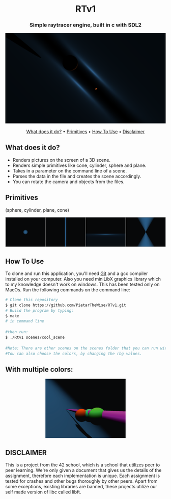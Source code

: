 <h1 align="center">
  <br>
    RTv1
  <br>
</h1>

<h3 align="center">Simple raytracer engine, built in c with SDL2</h3>

<img src="screenshots/rtv1_cool.png"></img>

<p align="center">
  <a href="#what-does-it-do">What does it do?</a> •
  <a href="#primitives">Primitives</a> •
  <a href="#how-to-use">How To Use</a> •
  <a href="#disclaimer">Disclaimer</a>
</p>

## What does it do?

* Renders pictures on the screen of a 3D scene.
* Renders simple primitives like cone, cylinder, sphere and plane.
* Takes in a parameter on the command line of a scene.
* Parses the data in the file and creates the scene accordingly.
* You can rotate the camera and objects from the files.

## Primitives
(sphere, cylinder, plane, cone)

<img src="screenshots/primitives.png"></img>

## How To Use

To clone and run this application, you'll need [Git](https://git-scm.com) and a gcc compiler installed on your computer. Also you need miniLibX graphics library which to my knowledge doesn't work on windows. This has been tested only on MacOs. Run the following commands on the command line:

```bash
# Clone this repository
$ git clone https://github.com/PietarTheWise/RTv1.git
# Build the program by typing:
$ make
# in command line

#then run:
$ ./Rtv1 scenes/cool_scene

#Note: There are other scenes on the scenes folder that you can run with the program.
#You can also choose the colors, by changing the rbg values.

```
## With multiple colors:
<div align="center">
  <img src="screenshots/rtv1_colors.png" width="50%"></img>
</div>

## DISCLAIMER

<p>
This is a project from the 42 school, which is a school that utilizes peer to peer learning.
We're only given a document that gives us the details of the assignment, therefore each implementation
is unique. Each assignment is tested for crashes and other bugs thoroughly by other peers. Apart from some exceptions, existing
libraries are banned, these projects utilize our self made version of libc called libft.
</p>
